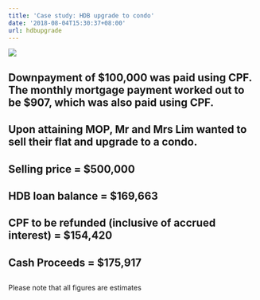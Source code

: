 ```yaml
---
title: 'Case study: HDB upgrade to condo'
date: '2018-08-04T15:30:37+08:00'
url: hdbupgrade
---
```

![](/img/new-piktochart_31692592.png)

## Downpayment of $100,000 was paid using CPF. The monthly mortgage payment worked out to be $907, which was also paid using CPF.

## Upon attaining MOP, Mr and Mrs Lim wanted to sell their flat and upgrade to a condo.

## Selling price = $500,000

## HDB loan balance = $169,663

## CPF to be refunded (inclusive of accrued interest) = $154,420

## Cash Proceeds = $175,917

## 

Please note that all figures are estimates 

##
